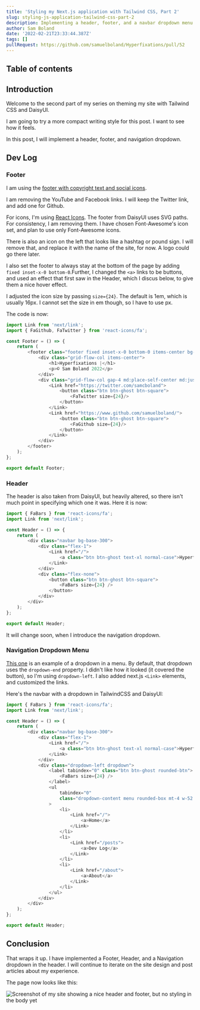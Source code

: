 ```yaml
---
title: 'Styling my Next.js application with Tailwind CSS, Part 2'
slug: styling-js-application-tailwind-css-part-2
description: Implementing a header, footer, and a navbar dropdown menu with Tailwind and DaisyUI
author: Sam Boland
date: '2022-02-21T23:33:44.387Z'
tags: []
pullRequest: https://github.com/samuelboland/Hyperfixations/pull/52
---
```


## Table of contents

## Introduction

Welcome to the second part of my series on theming my site with Tailwind CSS and DaisyUI.

I am going to try a more compact writing style for this post. I want to see how it feels.

In this post, I will implement a header, footer, and navigation dropdown.

## Dev Log

### Footer

I am using the [footer with copyright text and social icons](https://daisyui.com/components/footer/#footer-with-copyright-text-and-social-icons).

I am removing the YouTube and Facebook links. I will keep the Twitter link, and add one for Github.

For icons, I'm using [React Icons](react-icons.github.io). The footer from DaisyUI uses SVG paths. For consistency, I am removing them. I have chosen Font-Awesome's icon set, and plan to use only Font-Awesome icons.

There is also an icon on the left that looks like a hashtag or pound sign. I will remove that, and replace it with the name of the site, for now. A logo could go there later.

I also set the footer to always stay at the bottom of the page by adding `fixed inset-x-0 bottom-0`.Further, I changed the `<a>` links to be buttons, and used an effect that first saw in the Header, which I discus below, to give them a nice hover effect.

I adjusted the icon size by passing `size={24}`. The default is 1em, which is usually 16px. I cannot set the size in em though, so I have to use px.

The code is now:

```js
import Link from 'next/link';
import { FaGithub, FaTwitter } from 'react-icons/fa';

const Footer = () => {
    return (
        <footer class="footer fixed inset-x-0 bottom-0 items-center bg-neutral p-4 text-neutral-content">
            <div class="grid-flow-col items-center">
                <h1>Hyperfixations |</h1>
                <p>© Sam Boland 2022</p>
            </div>
            <div class="grid-flow-col gap-4 md:place-self-center md:justify-self-end">
                <Link href="https://twitter.com/samcboland">
                    <button class="btn btn-ghost btn-square">
                        <FaTwitter size={24}/>
                    </button>
                </Link>
                <Link href="https://www.github.com/samuelboland/">
                    <button class="btn btn-ghost btn-square">
                        <FaGithub size={24}/>
                    </button>
                </Link>
            </div>
        </footer>
    );
};

export default Footer;
```

### Header

The header is also taken from DaisyUI, but heavily altered, so there isn't much point in specifying which one it was. Here it is now:

```js
import { FaBars } from 'react-icons/fa';
import Link from 'next/link';

const Header = () => {
    return (
        <div class="navbar bg-base-300">
            <div class="flex-1">
                <Link href="/">
                    <a class="btn btn-ghost text-xl normal-case">Hyperfixations.io</a>
                </Link>
            </div>
            <div class="flex-none">
                <button class="btn btn-ghost btn-square">
                    <FaBars size={24} />
                </button>
            </div>
        </div>
    );
};

export default Header;
```

It will change soon, when I introduce the navigation dropdown.

### Navigation Dropdown Menu

[This one](https://daisyui.com/components/dropdown/#dropdown-in-navbar) is an example of a dropdown in a menu. By default, that dropdown uses the `dropdown-end` property. I didn't like how it looked (it covered the button), so I'm using `dropdown-left`. I also added next.js `<Link>` elements, and customized the links.

Here's the navbar with a dropdown in TailwindCSS and DaisyUI:

```js
import { FaBars } from 'react-icons/fa';
import Link from 'next/link';

const Header = () => {
    return (
        <div class="navbar bg-base-300">
            <div class="flex-1">
                <Link href="/">
                    <a class="btn btn-ghost text-xl normal-case">Hyperfixations.io</a>
                </Link>
            </div>
            <div class="dropdown-left dropdown">
                <label tabindex="0" class="btn btn-ghost rounded-btn">
                    <FaBars size={24} />
                </label>
                <ul
                    tabindex="0"
                    class="dropdown-content menu rounded-box mt-4 w-52 bg-base-100 p-2 shadow"
                >
                    <li>
                        <Link href="/">
                            <a>Home</a>
                        </Link>
                    </li>
                    <li>
                        <Link href="/posts">
                            <a>Dev Log</a>
                        </Link>
                    </li>
                    <li>
                        <Link href="/about">
                            <a>About</a>
                        </Link>
                    </li>
                </ul>
            </div>
        </div>
    );
};

export default Header;
```

## Conclusion

That wraps it up. I have implemented a Footer, Header, and a Navigation dropdown in the header. I will continue to iterate on the site design and post articles about my experience.

The page now looks like this:

![Screenshot of my site showing a nice header and footer, but no styling in the body yet](/Screen%20Shot%202022-02-22%20at%209.33.32%20PM.png)
